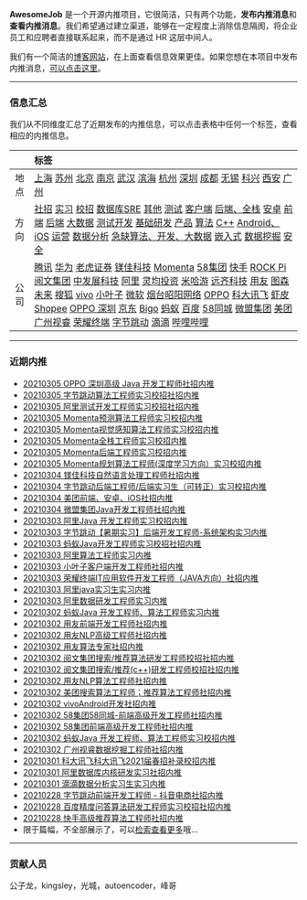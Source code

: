 
 

**AwesomeJob** 是一个开源内推项目，它很简洁，只有两个功能，**发布内推消息**和**查看内推消息**。我们希望通过建立渠道，能够在一定程度上消除信息隔阂，将企业员工和应聘者直接联系起来，而不是通过 HR 这层中间人。

我们有一个简洁的[博客网站](https://awesomejob.gitee.io/)，在上面查看信息效果更佳。如果您想在本项目中发布内推消息，[可以点击这里](https://wj.qq.com/s2/8043669/40c0)。


--- 
### 信息汇总

我们从不同维度汇总了近期发布的内推信息，可以点击表格中任何一个标签，查看相应的内推信息。

||标签|
|:---:|:---|
|地点|[上海](https://awesomejob.gitee.io/tags/上海)  [苏州](https://awesomejob.gitee.io/tags/苏州)  [北京](https://awesomejob.gitee.io/tags/北京)  [南京](https://awesomejob.gitee.io/tags/南京)  [武汉](https://awesomejob.gitee.io/tags/武汉)  [滨海](https://awesomejob.gitee.io/tags/滨海)  [杭州](https://awesomejob.gitee.io/tags/杭州)  [深圳](https://awesomejob.gitee.io/tags/深圳)  [成都](https://awesomejob.gitee.io/tags/成都)  [无锡](https://awesomejob.gitee.io/tags/无锡)  [科兴](https://awesomejob.gitee.io/tags/科兴)  [西安](https://awesomejob.gitee.io/tags/西安)  [广州](https://awesomejob.gitee.io/tags/广州)|
|方向|[社招](https://awesomejob.gitee.io/series/社招)  [实习](https://awesomejob.gitee.io/series/实习)  [校招](https://awesomejob.gitee.io/series/校招)	[数据库SRE](https://awesomejob.gitee.io/categories/数据库sre)  [其他](https://awesomejob.gitee.io/categories/其他)  [测试](https://awesomejob.gitee.io/categories/测试)  [客户端](https://awesomejob.gitee.io/categories/客户端)  [后端、全栈](https://awesomejob.gitee.io/categories/后端、全栈)  [安卓](https://awesomejob.gitee.io/categories/安卓)  [前端](https://awesomejob.gitee.io/categories/前端)  [后端](https://awesomejob.gitee.io/categories/后端)  [大数据](https://awesomejob.gitee.io/categories/大数据)  [测试开发](https://awesomejob.gitee.io/categories/测试开发)  [基础研发](https://awesomejob.gitee.io/categories/基础研发)  [产品](https://awesomejob.gitee.io/categories/产品)  [算法](https://awesomejob.gitee.io/categories/算法)  [C++](https://awesomejob.gitee.io/categories/c++)  [Android、iOS](https://awesomejob.gitee.io/categories/android、ios)  [运营](https://awesomejob.gitee.io/categories/运营)  [数据分析](https://awesomejob.gitee.io/categories/数据分析)  [急缺算法、开发、大数据](https://awesomejob.gitee.io/categories/急缺算法、开发、大数据)  [嵌入式](https://awesomejob.gitee.io/categories/嵌入式)  [数据挖掘](https://awesomejob.gitee.io/categories/数据挖掘)  [安全](https://awesomejob.gitee.io/categories/安全)|
|公司|[腾讯](https://awesomejob.gitee.io/tags/腾讯)  [华为](https://awesomejob.gitee.io/tags/华为)  [老虎证券](https://awesomejob.gitee.io/tags/老虎证券)  [镁佳科技](https://awesomejob.gitee.io/tags/镁佳科技)  [Momenta](https://awesomejob.gitee.io/tags/momenta)  [58集团](https://awesomejob.gitee.io/tags/58集团)  [快手](https://awesomejob.gitee.io/tags/快手)  [ROCK Pi](https://awesomejob.gitee.io/tags/rock-pi)  [阅文集团](https://awesomejob.gitee.io/tags/阅文集团)  [中发展科技](https://awesomejob.gitee.io/tags/中发展科技)  [阿里](https://awesomejob.gitee.io/tags/阿里)  [灵均投资](https://awesomejob.gitee.io/tags/灵均投资)  [米哈游](https://awesomejob.gitee.io/tags/米哈游)  [远齐科技](https://awesomejob.gitee.io/tags/远齐科技)  [用友](https://awesomejob.gitee.io/tags/用友)  [图森未来](https://awesomejob.gitee.io/tags/图森未来)  [搜狐](https://awesomejob.gitee.io/tags/搜狐)  [vivo](https://awesomejob.gitee.io/tags/vivo)  [小叶子](https://awesomejob.gitee.io/tags/小叶子)  [微软](https://awesomejob.gitee.io/tags/微软)  [烟台昭阳网络](https://awesomejob.gitee.io/tags/烟台昭阳网络)  [OPPO](https://awesomejob.gitee.io/tags/oppo)  [科大讯飞](https://awesomejob.gitee.io/tags/科大讯飞)  [虾皮Shopee](https://awesomejob.gitee.io/tags/虾皮shopee)  [OPPO 深圳](https://awesomejob.gitee.io/tags/oppo-深圳)  [京东](https://awesomejob.gitee.io/tags/京东)  [Bigo](https://awesomejob.gitee.io/tags/bigo)  [蚂蚁](https://awesomejob.gitee.io/tags/蚂蚁)  [百度](https://awesomejob.gitee.io/tags/百度)  [58同城](https://awesomejob.gitee.io/tags/58同城)  [微盟集团](https://awesomejob.gitee.io/tags/微盟集团)  [美团](https://awesomejob.gitee.io/tags/美团)  [广州视睿](https://awesomejob.gitee.io/tags/广州视睿)  [荣耀终端](https://awesomejob.gitee.io/tags/荣耀终端)  [字节跳动](https://awesomejob.gitee.io/tags/字节跳动)  [滴滴](https://awesomejob.gitee.io/tags/滴滴)  [哔哩哔哩](https://awesomejob.gitee.io/tags/哔哩哔哩)|
--- 

### 近期内推 
- [20210305  OPPO 深圳高级 Java 开发工程师社招内推](https://awesomejob.gitee.io/posts/jobs/job_95)
- [20210305  字节跳动算法工程师实习校招社招内推](https://awesomejob.gitee.io/posts/jobs/job_94)
- [20210305  阿里测试开发工程师实习校招社招内推](https://awesomejob.gitee.io/posts/jobs/job_93)
- [20210305  Momenta预测算法工程师实习校招内推](https://awesomejob.gitee.io/posts/jobs/job_92)
- [20210305  Momenta视觉感知算法工程师实习校招内推](https://awesomejob.gitee.io/posts/jobs/job_91)
- [20210305  Momenta全栈工程师实习校招内推](https://awesomejob.gitee.io/posts/jobs/job_90)
- [20210305  Momenta后端工程师实习校招内推](https://awesomejob.gitee.io/posts/jobs/job_89)
- [20210305  Momenta规划算法工程师(深度学习方向）实习校招内推](https://awesomejob.gitee.io/posts/jobs/job_88)
- [20210304  镁佳科技自然语言处理工程师社招内推](https://awesomejob.gitee.io/posts/jobs/job_87)
- [20210304  字节跳动后端工程师/后端实习生（可转正）实习校招内推](https://awesomejob.gitee.io/posts/jobs/job_86)
- [20210304  美团前端、安卓、iOS社招内推](https://awesomejob.gitee.io/posts/jobs/job_85)
- [20210304  微盟集团Java开发工程师社招内推](https://awesomejob.gitee.io/posts/jobs/job_84)
- [20210303  阿里Java 开发工程师实习校招内推](https://awesomejob.gitee.io/posts/jobs/job_83)
- [20210303  字节跳动【暑期实习】后端开发工程师-系统架构实习内推](https://awesomejob.gitee.io/posts/jobs/job_82)
- [20210303  蚂蚁Java开发工程师实习校招社招内推](https://awesomejob.gitee.io/posts/jobs/job_81)
- [20210303  阿里算法工程师实习内推](https://awesomejob.gitee.io/posts/jobs/job_80)
- [20210303  小叶子客户端开发工程师社招内推](https://awesomejob.gitee.io/posts/jobs/job_79)
- [20210303  荣耀终端IT应用软件开发工程师（JAVA方向）社招内推](https://awesomejob.gitee.io/posts/jobs/job_78)
- [20210303  阿里java实习生实习内推](https://awesomejob.gitee.io/posts/jobs/job_77)
- [20210303  阿里数据研发工程师实习内推](https://awesomejob.gitee.io/posts/jobs/job_76)
- [20210302  蚂蚁Java 开发工程师、算法工程师实习内推](https://awesomejob.gitee.io/posts/jobs/job_75)
- [20210302  用友前端开发工程师社招内推](https://awesomejob.gitee.io/posts/jobs/job_74)
- [20210302  用友NLP高级工程师社招内推](https://awesomejob.gitee.io/posts/jobs/job_73)
- [20210302  用友算法专家社招内推](https://awesomejob.gitee.io/posts/jobs/job_72)
- [20210302  阅文集团搜索/推荐算法研发工程师校招社招内推](https://awesomejob.gitee.io/posts/jobs/job_71)
- [20210302  阅文集团搜索/推荐(c++)研发工程师校招社招内推](https://awesomejob.gitee.io/posts/jobs/job_70)
- [20210302  用友NLP算法工程师社招内推](https://awesomejob.gitee.io/posts/jobs/job_69)
- [20210302  美团搜索算法工程师；推荐算法工程师社招内推](https://awesomejob.gitee.io/posts/jobs/job_68)
- [20210302  vivoAndroid开发社招内推](https://awesomejob.gitee.io/posts/jobs/job_67)
- [20210302  58集团58同城-前端高级开发工程师社招内推](https://awesomejob.gitee.io/posts/jobs/job_66)
- [20210302  58集团前端高级开发工程师社招内推](https://awesomejob.gitee.io/posts/jobs/job_65)
- [20210302  蚂蚁Java 开发工程师、算法工程师实习校招内推](https://awesomejob.gitee.io/posts/jobs/job_64)
- [20210302  广州视睿数据挖掘工程师社招内推](https://awesomejob.gitee.io/posts/jobs/job_63)
- [20210301  科大讯飞科大讯飞2021届春招补录校招内推](https://awesomejob.gitee.io/posts/jobs/job_62)
- [20210301  阿里数据库内核研发实习社招内推](https://awesomejob.gitee.io/posts/jobs/job_61)
- [20210301  滴滴数据分析实习生实习内推](https://awesomejob.gitee.io/posts/jobs/job_60)
- [20210228  字节跳动前端开发工程师 - 抖音电商社招内推](https://awesomejob.gitee.io/posts/jobs/job_59)
- [20210228  百度精度问答算法研发工程师实习校招社招内推](https://awesomejob.gitee.io/posts/jobs/job_58)
- [20210228  快手高级推荐算法工程师社招内推](https://awesomejob.gitee.io/posts/jobs/job_57)
- 限于篇幅，不全部展示了，可以[检索查看更多](https://awesomejob.gitee.io/)哦...
--- 
### 贡献人员
公子龙，kingsley，光城，autoencoder，峰哥